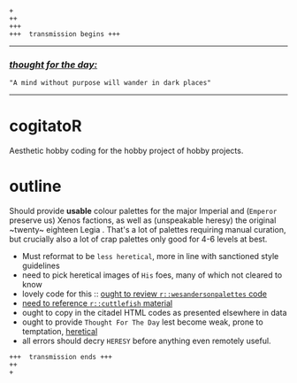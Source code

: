 
```
+
++
+++
+++  transmission begins +++
```
-----

### [_thought for the day:_](https://wh40k.lexicanum.com/wiki/Thought_for_the_day_(A_-_H))

    "A mind without purpose will wander in dark places"

-----

# cogitatoR
Aesthetic hobby coding for the hobby project of hobby projects. 

 


# outline

Should provide __usable__ colour palettes for the major Imperial and (```Emperor``` preserve us) Xenos factions, as well as (unspeakable heresy) the original ~twenty~ eighteen Legia . That's a lot of palettes requiring manual curation, but crucially also a lot of crap palettes only good for 4-6 levels at best. 


  * Must reformat to be ```less heretical```, more in line with sanctioned style guidelines
  * need to pick heretical images of ```His``` foes, many of which not cleared to know 
  * lovely code for this :: [ought to review ```r::wesandersonpalettes``` code](https://github.com/karthik/wesanderson)
  * [need to reference ```r::cuttlefish``` material](https://github.com/jcbain/cuttlefish/)
  * ought to copy in the citadel HTML codes as presented elsewhere in data
  * ought to provide ```Thought For The Day``` lest become weak, prone to temptation, [heretical](https://wh40k.lexicanum.com/wiki/Thought_for_the_day)
  * all errors should decry ```HERESY``` before anything even remotely useful.
 


 

```
+++  transmission ends +++
++
+
```
